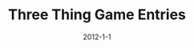 ---
layout: portfolio-post
title: "Three Thing Game Entries"
date: 2012-1-1
tags: 
    - C#
    - XNA
    - Windows Phone 7

description: "A collection of 24hr game jam entries made with a team."
---
